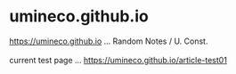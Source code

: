 # umineco.github.io
https://umineco.github.io ... Random Notes / U. Const.<br>
<br>
current test page ... https://umineco.github.io/article-test01

